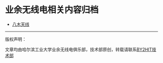 # 业余无线电相关内容归档
* [八木天线](/radio/yagi_Antenna.md)


----
版权声明：

文章均由哈尔滨工业大学业余无线电俱乐部，技术部原创，转载请联系<a href=zhaoyuhao@by2hit.net>BY2HIT技术部